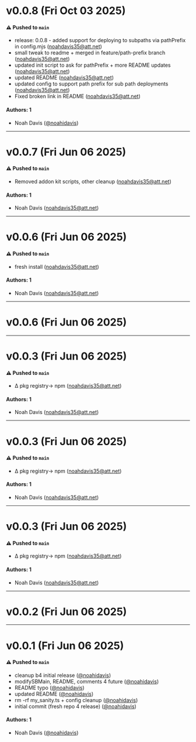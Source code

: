 # v0.0.8 (Fri Oct 03 2025)

#### ⚠️ Pushed to `main`

- release: 0.0.8 - added support for deploying to subpaths via pathPrefix in config.mjs (noahdavis35@att.net)
- small tweak to readme + merged in feature/path-prefix branch (noahdavis35@att.net)
- updated init script to ask for pathPrefix + more README updates (noahdavis35@att.net)
- updated README (noahdavis35@att.net)
- updated config to support path prefix for sub path deployments (noahdavis35@att.net)
- Fixed broken link in README (noahdavis35@att.net)

#### Authors: 1

- Noah Davis ([@noahidavis](https://github.com/noahidavis))

---

# v0.0.7 (Fri Jun 06 2025)

#### ⚠️ Pushed to `main`

- Removed addon kit scripts, other cleanup (noahdavis35@att.net)

#### Authors: 1

- Noah Davis (noahdavis35@att.net)

---

# v0.0.6 (Fri Jun 06 2025)

#### ⚠️ Pushed to `main`

- fresh install (noahdavis35@att.net)

#### Authors: 1

- Noah Davis (noahdavis35@att.net)

---

# v0.0.6 (Fri Jun 06 2025)



---

# v0.0.3 (Fri Jun 06 2025)

#### ⚠️ Pushed to `main`

- ∆ pkg registry-> npm (noahdavis35@att.net)

#### Authors: 1

- Noah Davis (noahdavis35@att.net)

---

# v0.0.3 (Fri Jun 06 2025)

#### ⚠️ Pushed to `main`

- ∆ pkg registry-> npm (noahdavis35@att.net)

#### Authors: 1

- Noah Davis (noahdavis35@att.net)

---

# v0.0.3 (Fri Jun 06 2025)

#### ⚠️ Pushed to `main`

- ∆ pkg registry-> npm (noahdavis35@att.net)

#### Authors: 1

- Noah Davis (noahdavis35@att.net)

---

# v0.0.2 (Fri Jun 06 2025)



---

# v0.0.1 (Fri Jun 06 2025)

#### ⚠️ Pushed to `main`

- cleanup b4 initial release ([@noahidavis](https://github.com/noahidavis))
- modifySBMain, README, comments 4 future ([@noahidavis](https://github.com/noahidavis))
- README typo ([@noahidavis](https://github.com/noahidavis))
- updated README ([@noahidavis](https://github.com/noahidavis))
- rm -rf my_sanity.ts + config cleanup ([@noahidavis](https://github.com/noahidavis))
- initial commit (fresh repo 4 release) ([@noahidavis](https://github.com/noahidavis))

#### Authors: 1

- Noah Davis ([@noahidavis](https://github.com/noahidavis))
